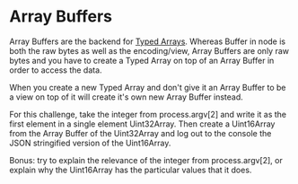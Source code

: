 # Array Buffers

Array Buffers are the backend for [Typed Arrays](http://developer.mozilla.org/en-US/docs/Web/JavaScript/Typed_arrays). Whereas Buffer in node is both the raw bytes as well as the encoding/view, Array Buffers are only raw bytes and you have to create a Typed Array on top of an Array Buffer in order to access the data.

When you create a new Typed Array and don't give it an Array Buffer to be a view
on top of it will create it's own new Array Buffer instead.

For this challenge, take the integer from process.argv[2] and write it as the first
element in a single element Uint32Array. Then create a Uint16Array from the Array
Buffer of the Uint32Array and log out to the console the JSON stringified version
of the Uint16Array.

Bonus: try to explain the relevance of the integer from process.argv[2], or explain
why the Uint16Array has the particular values that it does.

